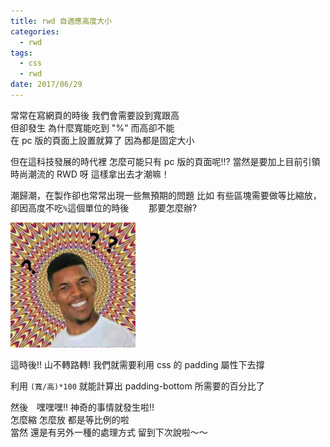 ```yaml
---
title: rwd 自適應高度大小
categories:
  - rwd
tags:
  - css
  - rwd
date: 2017/06/29
---
```


常常在寫網頁的時後 我們會需要設到寬跟高  
但卻發生 為什麼寬能吃到 "%" 而高卻不能  
在 pc 版的頁面上設置就算了 因為都是固定大小

但在這科技發展的時代裡 怎麼可能只有 pc 版的頁面呢!!?
當然是要加上目前引領時尚潮流的 RWD 呀
這樣拿出去才潮嘛！

潮歸潮，在製作卻也常常出現一些無預期的問題
比如 有些區塊需要做等比縮放，卻因高度不吃`%`這個單位的時後　　
那要怎麼辦?

<img src="/assets/images/wtf.jpg" alt="黑人問號.JPG" width=200 />

這時後!! 山不轉路轉!
我們就需要利用 css 的 padding 屬性下去撐

利用 `(寬/高)*100` 就能計算出 padding-bottom 所需要的百分比了

然後　嘿嘿嘿!! 神奇的事情就發生啦!!  
怎麼縮 怎麼放 都是等比例的啦  
當然 還是有另外一種的處理方式 留到下次說啦～～
